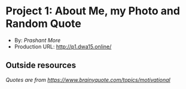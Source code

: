 # Project 1: About Me, my Photo and Random Quote
+ By: *Prashant More*
+ Production URL: <http://p1.dwa15.online/>

## Outside resources
*Quotes are from <https://www.brainyquote.com/topics/motivational>*


